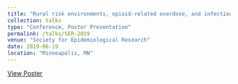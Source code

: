 ```yaml
---
title: "Rural risk environments, opioid-related overdose, and infectious diseases: a multidimensional, spatial perspective"
collection: talks
type: "Conference, Poster Presentation"
permalink: /talks/SER-2019
venue: "Society for Epidemiological Research"
date: 2019-06-19
location: "Minneapolis, MN"
---
```


<a href="https://drive.google.com/open?id=1gyCwr6hY1CkZaV09ERvGMH8ZMrVZ9iU1">View Poster</a>
